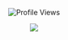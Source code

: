 <p align="center"> <img src="https://hit.yhype.me/github/profile?user_id=111448477" alt="Profile Views" /> </p>  

<p align="center">
  <a href="https://discord.com/users/1034543425992786001">
     <img src="https://discord.c99.nl/widget/theme-5/1034543425992786001.png"/>
       </a>
</p>




